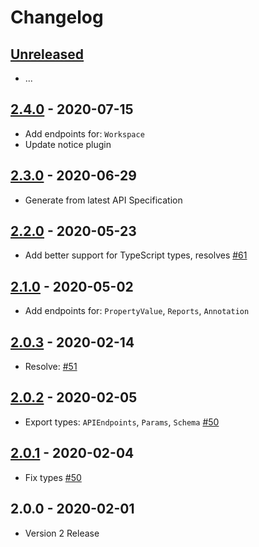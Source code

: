 # Changelog

## [Unreleased]

- ...

## [2.4.0] - 2020-07-15

- Add endpoints for: `Workspace`
- Update notice plugin

## [2.3.0] - 2020-06-29

- Generate from latest API Specification

## [2.2.0] - 2020-05-23

- Add better support for TypeScript types, resolves [#61](https://github.com/MunifTanjim/node-bitbucket/issues/61)

## [2.1.0] - 2020-05-02

- Add endpoints for: `PropertyValue`, `Reports`, `Annotation`

## [2.0.3] - 2020-02-14

- Resolve: [#51](https://github.com/MunifTanjim/node-bitbucket/issues/51)

## [2.0.2] - 2020-02-05

- Export types: `APIEndpoints`, `Params`, `Schema` [#50](https://github.com/MunifTanjim/node-bitbucket/issues/50)

## [2.0.1] - 2020-02-04

- Fix types [#50](https://github.com/MunifTanjim/node-bitbucket/issues/50)

## 2.0.0 - 2020-02-01

- Version 2 Release

[unreleased]: https://github.com/MunifTanjim/node-bitbucket/compare/2.4.0...HEAD
[2.4.0]: https://github.com/MunifTanjim/node-bitbucket/compare/2.3.0...2.4.0
[2.3.0]: https://github.com/MunifTanjim/node-bitbucket/compare/2.2.0...2.3.0
[2.2.0]: https://github.com/MunifTanjim/node-bitbucket/compare/2.1.0...2.2.0
[2.1.0]: https://github.com/MunifTanjim/node-bitbucket/compare/2.0.3...2.1.0
[2.0.3]: https://github.com/MunifTanjim/node-bitbucket/compare/2.0.2...2.0.3
[2.0.2]: https://github.com/MunifTanjim/node-bitbucket/compare/2.0.1...2.0.2
[2.0.1]: https://github.com/MunifTanjim/node-bitbucket/compare/2.0.0...2.0.1
